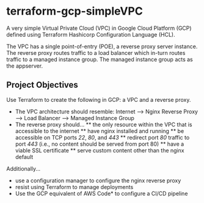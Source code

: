 # terraform-gcp-simpleVPC

A very simple Virtual Private Cloud (VPC) in Google Cloud Platform (GCP) defined using Terraform Hashicorp Configuration Language (HCL).

The VPC has a single point-of-entry (POE), a reverse proxy server instance. The reverse proxy routes traffic to a load balancer which in-turn routes traffic to a managed instance group. The managed instance group acts as the appserver.

## Project Objectives

Use Terraform to create the following in GCP: a VPC and a reverse proxy.

* The VPC architecture should resemble: Internet --> Nginx Reverse Proxy --> Load Balancer --> Managed Instance Group
* The reverse proxy should...
** the only resource within the VPC that is accessible to the internet
** have nginx installed and running
** be accessible on TCP ports _22_, _80_, and _443_
** redirect port _80_ traffic to port _443_ (i.e., no content should be served from port 80)
** have a viable SSL certificate
** serve custom content other than the nginx default

Additionally...
* use a configuration manager to configure the nginx reverse proxy
* resist using Terraform to manage deployments
* Use the GCP equivalent of AWS Code* to configure a CI/CD pipeline


